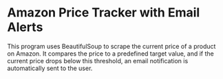 # Amazon Price Tracker with Email Alerts
This program uses BeautifulSoup to scrape the current price of a product on Amazon.
It compares the price to a predefined target value, and if the current price drops
below this threshold, an email notification is automatically sent to the user.